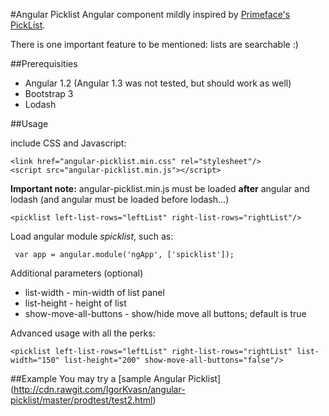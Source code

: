 #Angular Picklist
Angular component mildly inspired by [Primeface's PickList](http://www.primefaces.org/showcase/ui/data/pickList.xhtml).

There is one important feature to be mentioned: lists are searchable :)


##Prerequisities
- Angular 1.2 (Angular 1.3 was not tested, but should work as well)
- Bootstrap 3
- Lodash

##Usage

include CSS and Javascript:

 ```
 <link href="angular-picklist.min.css" rel="stylesheet"/>
 <script src="angular-picklist.min.js"></script>
  ```

**Important note:** angular-picklist.min.js must be loaded **after** angular and lodash (and angular must be loaded before lodash...)

```
<picklist left-list-rows="leftList" right-list-rows="rightList"/>
```

Load angular module *spicklist*, such as:

```
 var app = angular.module('ngApp', ['spicklist']);
```


Additional parameters (optional)

- list-width - min-width of list panel
- list-height - height of list
- show-move-all-buttons - show/hide move all buttons; default is true

Advanced usage with all the perks:

```
<picklist left-list-rows="leftList" right-list-rows="rightList" list-width="150" list-height="200" show-move-all-buttons="false"/>
```

##Example
You may try a [sample Angular Picklist] (http://cdn.rawgit.com/IgorKvasn/angular-picklist/master/prodtest/test2.html)

